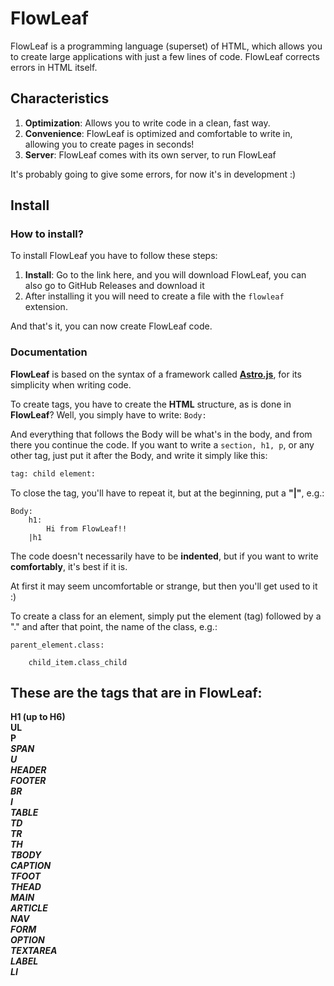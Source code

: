 # FlowLeaf

FlowLeaf is a programming language (superset) of HTML, which allows you to create large applications with just a few lines of code. FlowLeaf corrects errors in HTML itself.

## Characteristics

1. **Optimization**: Allows you to write code in a clean, fast way.
2. **Convenience**: FlowLeaf is optimized and comfortable to write in, allowing you to create pages in seconds!
3. **Server**: FlowLeaf comes with its own server, to run FlowLeaf

It's probably going to give some errors, for now it's in development :)

## Install

### How to install?

To install FlowLeaf you have to follow these steps:

1. **Install**: Go to the link here, and you will download FlowLeaf, you can also go to GitHub Releases and download it
2. After installing it you will need to create a file with the `flowleaf` extension.

And that's it, you can now create FlowLeaf code.

### Documentation

**FlowLeaf** is based on the syntax of a framework called **[Astro.js](https://astro.build)**, for its simplicity when writing code.

To create tags, you have to create the **HTML** structure, as is done in **FlowLeaf**? Well, you simply have to write: `Body:`

And everything that follows the Body will be what's in the body, and from there you continue the code. If you want to write a `section, h1, p`, or any other tag, just put it after the Body, and write it simply like this:

```html
tag: child element:
```

To close the tag, you'll have to repeat it, but at the beginning, put a **"|"**, e.g.:

```
Body:
    h1:
        Hi from FlowLeaf!!
    |h1
```

The code doesn't necessarily have to be **indented**, but if you want to write **comfortably**, it's best if it is.

At first it may seem uncomfortable or strange, but then you'll get used to it :)

To create a class for an element, simply put the element (tag) followed by a "." and after that point, the name of the class, e.g.:

```
parent_element.class:

    child_item.class_child
```

## These are the tags that are in FlowLeaf:

**H1 (up to H6)** <br />
**UL** <br />
**P** <br />
**_SPAN_** <br />
**_U_** <br />
**_HEADER_** <br />
**_FOOTER_** <br />
**_BR_** <br />
**_I_** <br />
**_TABLE_** <br />
**_TD_** <br />
**_TR_** <br />
**_TH_** <br />
**_TBODY_** <br />
**_CAPTION_** <br />
**_TFOOT_** <br />
**_THEAD_** <br />
**_MAIN_** <br />
**_ARTICLE_** <br />
**_NAV_**<br />
**_FORM_**<br />
**_OPTION_**<br />
**_TEXTAREA_**<br />
**_LABEL_**<br />
**_LI_**<br />
